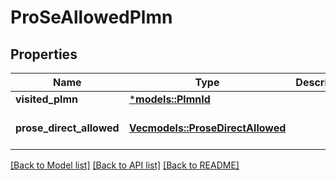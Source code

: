 # ProSeAllowedPlmn

## Properties
Name | Type | Description | Notes
------------ | ------------- | ------------- | -------------
**visited_plmn** | [***models::PlmnId**](PlmnId.md) |  | 
**prose_direct_allowed** | [**Vec<models::ProseDirectAllowed>**](ProseDirectAllowed.md) |  | [optional] [default to None]

[[Back to Model list]](../README.md#documentation-for-models) [[Back to API list]](../README.md#documentation-for-api-endpoints) [[Back to README]](../README.md)


